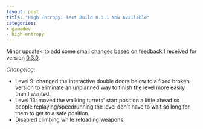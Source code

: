 ```yaml
---
layout: post
title: "High Entropy: Test Build 0.3.1 Now Available"
categories:
- gamedev
- high-entropy
---
```


<p><a href="https://binarynonsense.itch.io/highentropy">Minor update</a>< to add some small changes based on feedback I received for version <a href="http://blog.binarynonsense.com/2019/05/30/high-entropy-test-build-0-3-0/">0.3.0</a>.<br></p>
<p><em>Changelog:</em></p>
<ul><li>Level 9: changed the interactive double doors below to a fixed broken version to eliminate an unplanned way to finish the level more easily than I wanted.</li><li>Level 13: moved the walking turrets' start position a little ahead so people replaying/speedrunning the level don't have to wait so long for them to get to a safe position.</li><li>Disabled climbing while reloading weapons.</li></ul>
